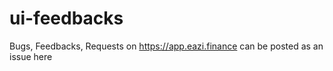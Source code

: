 # ui-feedbacks
Bugs, Feedbacks, Requests on https://app.eazi.finance can be posted as an issue here

